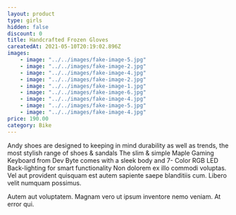 ```yaml
---
layout: product
type: girls
hidden: false
discount: 0
title: Handcrafted Frozen Gloves
careatedAt: 2021-05-10T20:19:02.896Z
images:
    - image: "../../images/fake-image-5.jpg"
    - image: "../../images/fake-image-2.jpg"
    - image: "../../images/fake-image-4.jpg"
    - image: "../../images/fake-image-2.jpg"
    - image: "../../images/fake-image-1.jpg"
    - image: "../../images/fake-image-6.jpg"
    - image: "../../images/fake-image-4.jpg"
    - image: "../../images/fake-image-5.jpg"
    - image: "../../images/fake-image-4.jpg"
price: 190.00
category: Bike
---
```

Andy shoes are designed to keeping in mind durability as well as trends, the most stylish range of shoes & sandals
The slim & simple Maple Gaming Keyboard from Dev Byte comes with a sleek body and 7- Color RGB LED Back-lighting for smart functionality
Non dolorem ex illo commodi voluptas. Vel aut provident quisquam est autem sapiente saepe blanditiis cum. Libero velit numquam possimus.
 Autem aut voluptatem. Magnam vero ut ipsum inventore nemo veniam. At error qui.
